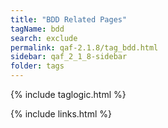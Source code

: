 ```yaml
---
title: "BDD Related Pages"
tagName: bdd
search: exclude
permalink: qaf-2.1.8/tag_bdd.html
sidebar: qaf_2_1_8-sidebar
folder: tags
---
```

{% include taglogic.html %}

{% include links.html %}
